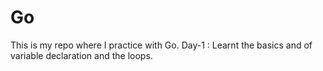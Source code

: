 # Go
This is my repo where I practice with Go.
Day-1 : Learnt the basics and of variable declaration and the loops.
